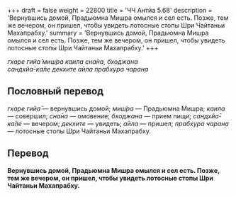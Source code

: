+++
draft = false
weight = 22800
title = 'ЧЧ Антйа 5.68'
description = 'Вернувшись домой, Прадьюмна Мишра омылся и сел есть. Позже, тем же вечером, он пришел, чтобы увидеть лотосные стопы Шри Чайтаньи Махапрабху.'
summary = 'Вернувшись домой, Прадьюмна Мишра омылся и сел есть. Позже, тем же вечером, он пришел, чтобы увидеть лотосные стопы Шри Чайтаньи Махапрабху.'
+++

_гхаре гийа̄ миш́ра каила сна̄на, бходжана  
сандхйа̄-ка̄ле декхите а̄ила прабхура чаран̣а_

## Пословный перевод

_гхаре_ _гийа̄_ — вернувшись домой; _миш́ра_ — Прадьюмна Мишра; _каила_ — совершил; _сна̄на_ — омовение; _бходжана_ — прием пищи; _сандхйа̄_\-_ка̄ле_ — вечером; _декхите_ — увидеть; _а̄ила_ — пришел; _прабхура_ _чаран̣а_ — лотосные стопы Шри Чайтаньи Махапрабху.

## Перевод

**Вернувшись домой, Прадьюмна Мишра омылся и сел есть. Позже, тем же вечером, он пришел, чтобы увидеть лотосные стопы Шри Чайтаньи Махапрабху.**
